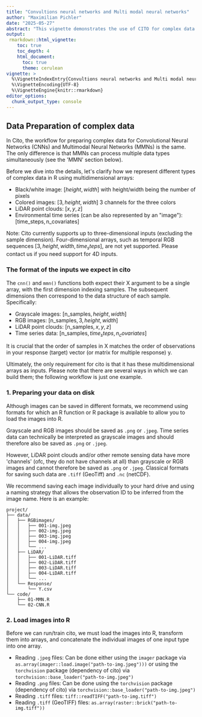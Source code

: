 ```yaml
---
title: "Convultions neural networks and Multi modal neural networks"
author: "Maximilian Pichler"
date: "2025-05-27"
abstract: "This vignette demonstrates the use of CITO for complex data (CNN) and a mixture of complex and tabular data (MMN). CNN can be used for various tasks, such as image classification ('Is this image a dog or a cat?') and ecological tasks, such as multi-deep species distribution models (deepSDM), where the input could be an environmental time series or remote sensing data and the goal is to predict species occurrences. MMN extends CNN by combining complex data, such as satellite images, and tabular data, such as environmental or spatial information. Furthermore, MMN can combine complex data of different dimensions and scales (e.g. LiDAR 3D inputs and coloured 2D optical satellite images). This vignette explains how to prepare the data and suggests an example project structure."
output:
 rmarkdown::html_vignette:
    toc: true
    toc_depth: 4
    html_document:
      toc: true
      theme: cerulean
vignette: >
  %\VignetteIndexEntry{Convultions neural networks and Multi modal neural networks}
  %\VignetteEncoding{UTF-8}
  %\VignetteEngine{knitr::rmarkdown}
editor_options:
  chunk_output_type: console
---
```




## Data Preparation of complex data

In Cito, the workflow for preparing complex data for Convolutional Neural Networks (CNNs) and Multimodal Neural Networks (MMNs) is the same. The only difference is that MMNs can process multiple data types simultaneously (see the 'MMN' section below).

Before we dive into the details, let's clarify how we represent different types of complex data in R using multidimensional arrays:

- Black/white image: $[height, width]$ with height/width being the number of pixels
- Colored images: $[3, height, width]$ 3 channels for the three colors
- LiDAR point clouds: $[x, y, z]$
- Environmental time series (can be also represented by an "image"): $[\text{time_steps}, \text{n_covariates}]$

Note: Cito currently supports up to three-dimensional inputs (excluding the sample dimension). Four-dimensional arrays, such as temporal RGB sequences $[3, height, width, time_steps]$, are not yet supported. Please contact us if you need support for 4D inputs.

### The format of the inputs we expect in cito

The `cnn()` and `mmn()` functions both expect their X argument to be a single array, with the first dimension indexing samples. The subsequent dimensions then correspond to the data structure of each sample. Specifically:

- Grayscale images: $[\text{n_samples}, height, width]$
- RGB images: $[\text{n_samples}, 3, height, width]$
- LiDAR point clouds: $[\text{n_samples}, x, y, z]$
- Time series data: $[\text{n_samples}, time_steps, n_covariates]$

It is crucial that the order of samples in X matches the order of observations in your response (target) vector (or matrix for multiple response) y.

Ultimately, the only requirement for cito is that it has these multidimensional arrays as inputs. Please note that there are several ways in which we can build them; the following workflow is just one example.


### 1. Preparing your data on disk
Although images can be saved in different formats, we recommend using formats for which an R function or R package is available to allow you to load the images into R.

Grayscale and RGB images should be saved as `.png` or `.jpeg`. Time series data can technically be interpreted as grayscale images and should therefore also be saved as `.png` or `.jpeg`.

However, LiDAR point clouds and/or other remote sensing data have more 'channels' (ofc, they do not have channels at all) than grayscale or RGB images and cannot therefore be saved as `.png` or `.jpeg`. Classical formats for saving such data are `.tiff` (GeoTiff) and `.nc` (netCDF).

We recommend saving each image individually to your hard drive and using a naming strategy that allows the observation ID to be inferred from the image name. Here is an example:

```
project/
├── data/
│   ├── RGBimages/
│   │   ├── 001-img.jpeg
│   │   ├── 002-img.jpeg
│   │   ├── 003-img.jpeg
│   │   ├── 004-img.jpeg
│   │   └── ...
│   ├── LiDAR/
│   │   ├── 001-LiDAR.tiff
│   │   ├── 002-LiDAR.tiff
│   │   ├── 003-LiDAR.tiff
│   │   ├── 004-LiDAR.tiff
│   │   └── ...
│   └── Response/
│       └── Y.csv
└── code/
    ├── 01-MMN.R
    └── 02-CNN.R
```


### 2. Load images into R

Before we can run/train cito, we must load the images into R, transform them into arrays, and concatenate the individual images of one input type into one array.

- Reading `.jpeg` files: Can be done either using the `imager` package via `as.array(imager::load.image("path-to-img.jpeg")))` or using the `torchvision` package (dependency of cito) via `torchvision::base_loader("path-to-img.jpeg")`
- Reading `.png` files: Can be done using the `torchvision` package (dependency of cito) via `torchvision::base_loader("path-to-img.jpeg")`
- Reading `.tiff` files:  `tiff::readTIFF("path-to-img.tiff")`
- Reading `.tiff` (GeoTIFF) files: `as.array(raster::brick("path-to-img.tiff"))`














